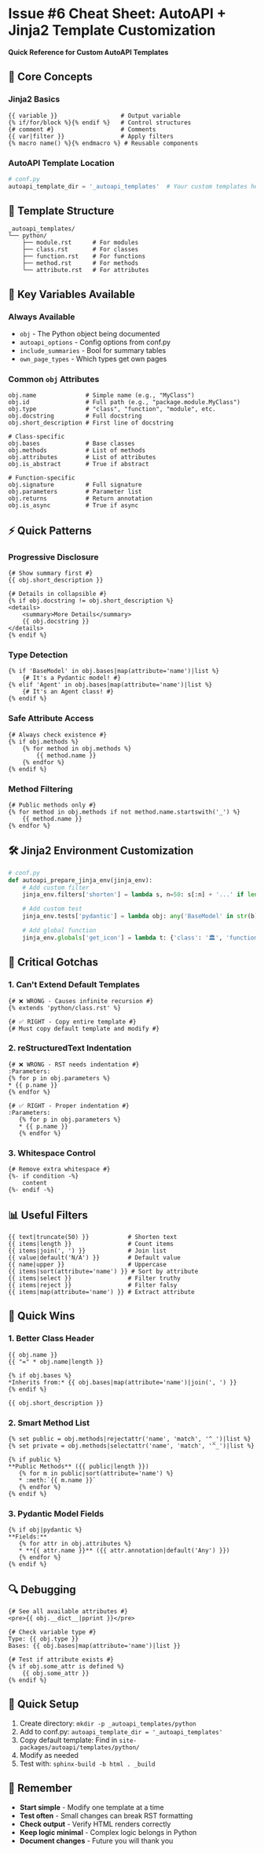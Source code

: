 # Issue #6 Cheat Sheet: AutoAPI + Jinja2 Template Customization

**Quick Reference for Custom AutoAPI Templates**

## 🎯 Core Concepts

### Jinja2 Basics

```jinja2
{{ variable }}                  # Output variable
{% if/for/block %}{% endif %}   # Control structures
{# comment #}                   # Comments
{{ var|filter }}                # Apply filters
{% macro name() %}{% endmacro %} # Reusable components
```

### AutoAPI Template Location

```python
# conf.py
autoapi_template_dir = '_autoapi_templates'  # Your custom templates here
```

## 📁 Template Structure

```
_autoapi_templates/
└── python/
    ├── module.rst      # For modules
    ├── class.rst       # For classes
    ├── function.rst    # For functions
    ├── method.rst      # For methods
    └── attribute.rst   # For attributes
```

## 🔑 Key Variables Available

### Always Available

- `obj` - The Python object being documented
- `autoapi_options` - Config options from conf.py
- `include_summaries` - Bool for summary tables
- `own_page_types` - Which types get own pages

### Common `obj` Attributes

```jinja2
obj.name              # Simple name (e.g., "MyClass")
obj.id                # Full path (e.g., "package.module.MyClass")
obj.type              # "class", "function", "module", etc.
obj.docstring         # Full docstring
obj.short_description # First line of docstring

# Class-specific
obj.bases             # Base classes
obj.methods           # List of methods
obj.attributes        # List of attributes
obj.is_abstract       # True if abstract

# Function-specific
obj.signature         # Full signature
obj.parameters        # Parameter list
obj.returns           # Return annotation
obj.is_async          # True if async
```

## ⚡ Quick Patterns

### Progressive Disclosure

```jinja2
{# Show summary first #}
{{ obj.short_description }}

{# Details in collapsible #}
{% if obj.docstring != obj.short_description %}
<details>
    <summary>More Details</summary>
    {{ obj.docstring }}
</details>
{% endif %}
```

### Type Detection

```jinja2
{% if 'BaseModel' in obj.bases|map(attribute='name')|list %}
    {# It's a Pydantic model! #}
{% elif 'Agent' in obj.bases|map(attribute='name')|list %}
    {# It's an Agent class! #}
{% endif %}
```

### Safe Attribute Access

```jinja2
{# Always check existence #}
{% if obj.methods %}
    {% for method in obj.methods %}
        {{ method.name }}
    {% endfor %}
{% endif %}
```

### Method Filtering

```jinja2
{# Public methods only #}
{% for method in obj.methods if not method.name.startswith('_') %}
    {{ method.name }}
{% endfor %}
```

## 🛠️ Jinja2 Environment Customization

```python
# conf.py
def autoapi_prepare_jinja_env(jinja_env):
    # Add custom filter
    jinja_env.filters['shorten'] = lambda s, n=50: s[:n] + '...' if len(s) > n else s

    # Add custom test
    jinja_env.tests['pydantic'] = lambda obj: any('BaseModel' in str(b) for b in (obj.bases or []))

    # Add global function
    jinja_env.globals['get_icon'] = lambda t: {'class': '🏛️', 'function': '⚡'}.get(t, '📄')
```

## 🚨 Critical Gotchas

### 1. Can't Extend Default Templates

```jinja2
{# ❌ WRONG - Causes infinite recursion #}
{% extends 'python/class.rst' %}

{# ✅ RIGHT - Copy entire template #}
{# Must copy default template and modify #}
```

### 2. reStructuredText Indentation

```jinja2
{# ❌ WRONG - RST needs indentation #}
:Parameters:
{% for p in obj.parameters %}
* {{ p.name }}
{% endfor %}

{# ✅ RIGHT - Proper indentation #}
:Parameters:
   {% for p in obj.parameters %}
   * {{ p.name }}
   {% endfor %}
```

### 3. Whitespace Control

```jinja2
{# Remove extra whitespace #}
{%- if condition -%}
    content
{%- endif -%}
```

## 📊 Useful Filters

```jinja2
{{ text|truncate(50) }}           # Shorten text
{{ items|length }}                # Count items
{{ items|join(', ') }}            # Join list
{{ value|default('N/A') }}        # Default value
{{ name|upper }}                  # Uppercase
{{ items|sort(attribute='name') }} # Sort by attribute
{{ items|select }}                # Filter truthy
{{ items|reject }}                # Filter falsy
{{ items|map(attribute='name') }} # Extract attribute
```

## 🎨 Quick Wins

### 1. Better Class Header

```jinja2
{{ obj.name }}
{{ "=" * obj.name|length }}

{% if obj.bases %}
*Inherits from:* {{ obj.bases|map(attribute='name')|join(', ') }}
{% endif %}

{{ obj.short_description }}
```

### 2. Smart Method List

```jinja2
{% set public = obj.methods|rejectattr('name', 'match', '^_')|list %}
{% set private = obj.methods|selectattr('name', 'match', '^_')|list %}

{% if public %}
**Public Methods** ({{ public|length }})
   {% for m in public|sort(attribute='name') %}
   * :meth:`{{ m.name }}`
   {% endfor %}
{% endif %}
```

### 3. Pydantic Model Fields

```jinja2
{% if obj|pydantic %}
**Fields:**
   {% for attr in obj.attributes %}
   * **{{ attr.name }}** ({{ attr.annotation|default('Any') }})
   {% endfor %}
{% endif %}
```

## 🔍 Debugging

```jinja2
{# See all available attributes #}
<pre>{{ obj.__dict__|pprint }}</pre>

{# Check variable type #}
Type: {{ obj.type }}
Bases: {{ obj.bases|map(attribute='name')|list }}

{# Test if attribute exists #}
{% if obj.some_attr is defined %}
    {{ obj.some_attr }}
{% endif %}
```

## 📝 Quick Setup

1. Create directory: `mkdir -p _autoapi_templates/python`
2. Add to conf.py: `autoapi_template_dir = '_autoapi_templates'`
3. Copy default template: Find in `site-packages/autoapi/templates/python/`
4. Modify as needed
5. Test with: `sphinx-build -b html . _build`

## 🎯 Remember

- **Start simple** - Modify one template at a time
- **Test often** - Small changes can break RST formatting
- **Check output** - Verify HTML renders correctly
- **Keep logic minimal** - Complex logic belongs in Python
- **Document changes** - Future you will thank you
